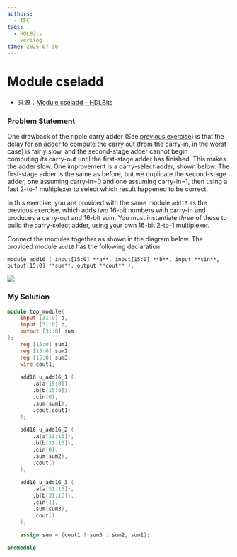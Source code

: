 ```yaml
---
authors:
  - TFC
tags:
  - HDLBits
  - Verilog
time: 2025-07-30
---
```


# Module cseladd
- 来源：[Module cseladd - HDLBits](https://hdlbits.01xz.net/wiki/Module_cseladd)

### Problem Statement
One drawback of the ripple carry adder (See [previous exercise](https://hdlbits.01xz.net/wiki/module_add "module_add")) is that the delay for an adder to compute the carry out (from the carry-in, in the worst case) is fairly slow, and the second-stage adder cannot begin computing _its_ carry-out until the first-stage adder has finished. This makes the adder slow. One improvement is a carry-select adder, shown below. The first-stage adder is the same as before, but we duplicate the second-stage adder, one assuming carry-in=0 and one assuming carry-in=1, then using a fast 2-to-1 multiplexer to select which result happened to be correct.

In this exercise, you are provided with the same module `add16` as the previous exercise, which adds two 16-bit numbers with carry-in and produces a carry-out and 16-bit sum. You must instantiate _three_ of these to build the carry-select adder, using your own 16-bit 2-to-1 multiplexer.

Connect the modules together as shown in the diagram below. The provided module `add16` has the following declaration:

`module add16 ( input[15:0] **a**, input[15:0] **b**, input **cin**, output[15:0] **sum**, output **cout** );`

  

[![](https://hdlbits.01xz.net/mw/images/3/3e/Module_cseladd.png)](https://hdlbits.01xz.net/wiki/File:Module_cseladd.png)

### My Solution

```Verilog
module top_module(
    input [31:0] a,
    input [31:0] b,
    output [31:0] sum
);
    reg [15:0] sum1;
    reg [15:0] sum2;
    reg [15:0] sum3;
    wire cout1;
    
    add16 u_add16_1 (
        .a(a[15:0]),
        .b(b[15:0]),
        .cin(0),
        .sum(sum1),
        .cout(cout1)
  	);
    
    add16 u_add16_2 (
        .a(a[31:16]),
        .b(b[31:16]),
        .cin(0),
        .sum(sum2),
        .cout()
  	);
    
    add16 u_add16_3 (
        .a(a[31:16]),
        .b(b[31:16]),
        .cin(1),
        .sum(sum3),
        .cout()
  	);
    
    assign sum = {cout1 ? sum3 : sum2, sum1};

endmodule
```